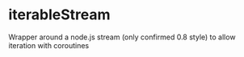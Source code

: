 # iterableStream
Wrapper around a node.js stream (only confirmed 0.8 style) to allow iteration with coroutines
